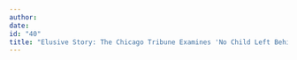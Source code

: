 ```yaml
---
author:
date:
id: "40"
title: "Elusive Story: The Chicago Tribune Examines 'No Child Left Behind'"
---
```

